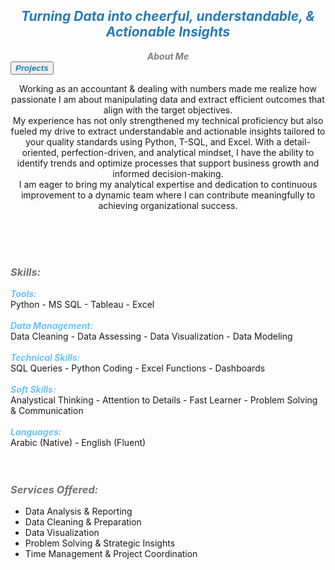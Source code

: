 ## ***<center><span style="color:#267CB9">Turning Data into cheerful, understandable, & Actionable Insights</span></center>***


***<center><span style="color:#808080"> About Me </span></center>*** <button name="button" onclick="http://hend-a-ghafour.github.io/Projects"><span style="color:#267CB9"><strong><em> Projects </strong></em></span></button>


<p><center> Working as an accountant & dealing with numbers made me realize how passionate I am about manipulating data and extract efficient outcomes that align with the target objectives.<br>
My experience has not only strengthened my technical proficiency but also fueled my drive to extract understandable and actionable insights tailored to your quality standards using Python, T-SQL, and Excel. With a detail-oriented, perfection-driven, and analytical mindset, I have the ability to identify trends and optimize processes that support business growth and informed decision-making.<br>
I am eager to bring my analytical expertise and dedication to continuous improvement to a dynamic team where I can contribute meaningfully to achieving organizational success.</center></p><br> <br> <br> 

### ***<span style="color:#727272"> Skills: </span>***
***<span style="color:#6bc2ff"> Tools: </span>***<br>   Python - MS SQL - Tableau - Excel <br> <br> 
***<span style="color:#6bc2ff"> Data Management: </span>***<br>   Data Cleaning - Data Assessing - Data Visualization - Data Modeling <br> <br> 
***<span style="color:#6bc2ff">  Technical Skills: </span>***<br>   SQL Queries - Python Coding - Excel Functions - Dashboards <br> <br> 
***<span style="color:#6bc2ff"> Soft Skills: </span>***<br>   Analystical Thinking - Attention to Details -  Fast Learner - Problem Solving & Communication <br> <br> 
***<span style="color:#6bc2ff"> Languages: </span>***<br>   Arabic (Native) - English (Fluent) <br> <br> <br> 

### ***<span style="color:#727272"> Services Offered: </span>***
- Data Analysis & Reporting
- Data Cleaning & Preparation
- Data Visualization
- Problem Solving & Strategic Insights
- Time Management & Project Coordination



